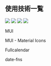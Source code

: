 <div id="top"></div>

## 使用技術一覧

<div style="display: inline">
  <!-- フロントエンドのフレームワーク一覧 -->
  <img src="https://img.shields.io/badge/-Node.js-000000.svg?logo=node.js&style=for-the-badge">
  <img src="https://img.shields.io/badge/-React-20232A?style=for-the-badge&logo=react&logoColor=61DAFB">
  <!-- フロントエンドの言語 -->
  <img src="https://img.shields.io/badge/-Typescript-FFF.svg?logo=typescript&style=for-the-badge">
  <!-- ミドルウェア -->
  <img src="https://img.shields.io/badge/-Firebase-FFCA28.svg?logo=firebase&style=for-the-badge">
</div>
<div>
  <!-- 使用ライブラリ -->
  <p>MUI</p>
  <p>MUI - Material Icons</p>
  <p>Fullcalendar</p>
  <p>date-fns</p>
  </div>
